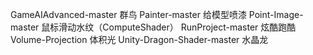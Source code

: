 GameAIAdvanced-master  群鸟
Painter-master 给模型喷漆
Point-Image-master 鼠标滑动水纹（ComputeShader）
RunProject-master 炫酷跑酷
Volume-Projection 体积光
Unity-Dragon-Shader-master 水晶龙

